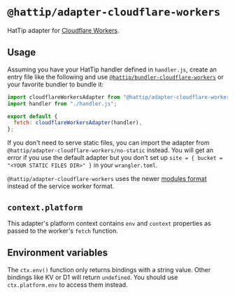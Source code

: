 # `@hattip/adapter-cloudflare-workers`

HatTip adapter for [Cloudflare Workers](https://workers.cloudflare.com).

## Usage

Assuming you have your HatTip handler defined in `handler.js`, create an entry file like the following and use [`@hattip/bundler-cloudflare-workers`](../../bundler/bundler-cloudflare-workers) or your favorite bundler to bundle it:

```js
import cloudflareWorkersAdapter from "@hattip/adapter-cloudflare-workers";
import handler from "./handler.js";

export default {
  fetch: cloudflareWorkersAdapter(handler),
};
```

If you don't need to serve static files, you can import the adapter from `@hattip/adapter-cloudflare-workers/no-static` instead. You will get an error if you use the default adapter but you don't set up `site = { bucket = "<YOUR STATIC FILES DIR>" }` in your `wrangler.toml`.

`@hattip/adapter-cloudflare-workers` uses the newer [modules format](https://blog.cloudflare.com/workers-javascript-modules) instead of the service worker format.

## `context.platform`

This adapter's platform context contains `env` and `context` properties as passed to the worker's `fetch` function.

## Environment variables

The `ctx.env()` function only returns bindings with a string value. Other bindings like KV or D1 will return `undefined`. You should use `ctx.platform.env` to access them instead.